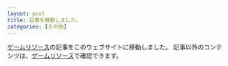 ```yaml
---
layout: post
title: 記事を移動しました。
categories: [その他]
---
```

[ゲームリソース](https://moton-03.github.io/GR)の記事をこのウェブサイトに移動しました。
記事以外のコンテンツは、[ゲームリソース](https://moton-03.github.io/GR)で確認できます。